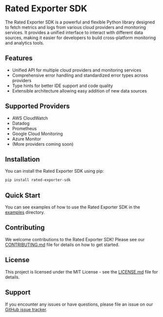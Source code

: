 # Rated Exporter SDK

The Rated Exporter SDK is a powerful and flexible Python library designed to fetch metrics and logs from various cloud providers and monitoring services. It provides a unified interface to interact with different data sources, making it easier for developers to build cross-platform monitoring and analytics tools.

## Features

- Unified API for multiple cloud providers and monitoring services
- Comprehensive error handling and standardized error types across providers
- Type hints for better IDE support and code quality
- Extensible architecture allowing easy addition of new data sources


## Supported Providers

- AWS CloudWatch
- Datadog
- Prometheus
- Google Cloud Monitoring
- Azure Monitor
- (More providers coming soon)

## Installation

You can install the Rated Exporter SDK using pip:

```bash
pip install rated-exporter-sdk
```

## Quick Start

You can see examples of how to use the Rated Exporter SDK in the [examples](examples) directory.


## Contributing

We welcome contributions to the Rated Exporter SDK! Please see our [CONTRIBUTING.md](CONTRIBUTING.md) file for details on how to get started.

## License

This project is licensed under the MIT License - see the [LICENSE.md](LICENSE.md) file for details.

## Support

If you encounter any issues or have questions, please file an issue on our [GitHub issue tracker](https://github.com/your-repo/rated-exporter-sdk/issues).
